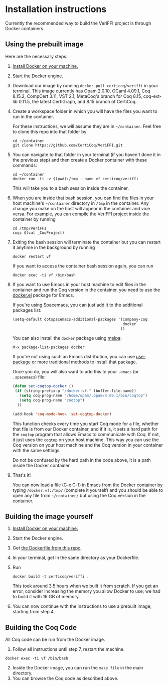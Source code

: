 # Installation instructions

Currently the recommended way to build the VeriFFI project is through Docker containers.

## Using the prebuilt image

Here are the necessary steps:

1. [Install Docker on your machine.](https://docs.docker.com/get-docker/)
2. Start the Docker engine.
3. Download our image by running `docker pull certicoq/veriffi` in your terminal.
   This image currently has Opam 2.0.10, OCaml 4.09.1, Coq 8.15.2, CompCert 3.11, VST 2.1, MetaCoq's branch for Coq 8.15, coq-ext-lib 0.11.5, the latest CertiGraph, and 8.15 branch of CertiCoq.
4. Create a workspace folder in which you will have the files you want to run in the container. 

   For these instructions, we will assume they are in `~/container`. Feel free to clone this repo into that folder by
   ```
   cd ~/container
   git clone https://github.com/CertiCoq/VeriFFI.git
   ```
5. You can navigate to that folder in your terminal (if you haven't done it in the previous step) and then create a Docker container with these commands:
   
   ```
   cd ~/container
   docker run -ti -v $(pwd):/tmp --name vf certicoq/veriffi
   ```
   This will take you to a bash session inside the container.
6. When you are inside that bash session, you can find the files in your host machine's `~/container` directory in `/tmp` in the container.
   Any change you make on the host will appear in the container and vice versa. For example, you can compile the VeriFFI project inside the container by running
   ```
   cd /tmp/VeriFFI
   coqc $(cat _CoqProject) 
   ```
7. Exiting the bash session will terminate the container but you can restart it anytime in the background by running
   ```
   docker restart vf
   ```
   If you want to access the container bash session again, you can run
   ```
   docker exec -ti vf /bin/bash
   ```
8. If you want to use Emacs in your host machine to edit files in the container and run the Coq version in the container,
   you need to use the [docker.el](https://github.com/Silex/docker.el) package for Emacs.
   
   If you're using Spacemacs, you can just add it to the additional packages list:
   ```lisp
   (setq-default dotspacemacs-additional-packages '(company-coq
                                                    docker
                                                   ))
   ```
   You can also install the ``docker`` package using [melpa](https://melpa.org/#/getting-started): 
   
   ```M-x package-list-packages docker```
   
   If you're not using such an Emacs distribution, you can use [use-package](https://github.com/jwiegley/use-package) or more traditional methods to install that package.
   
   Once you do, you will also want to add this to your `.emacs` (or `.spacemacs`) file:
   
   ```lisp
   (defun set-coqtop-docker ()
    (if (string-prefix-p "/docker:vf:" (buffer-file-name))
      (setq coq-prog-name "/home/opam/.opam/4.09.1/bin/coqtop")
      (setq coq-prog-name "coqtop")
     ))

   (add-hook 'coq-mode-hook 'set-coqtop-docker)
   ```
   This function checks every time you start Coq mode for a file, whether that file is from our Docker container,
   and if it is, it sets a hard path for the `coqtop` program that allows Emacs to communicate with Coq. If not, it just uses the `coqtop` on your host machine.
   This way you can use the Coq version on your host machine and the Coq version in your container with the same settings.
   
   Do not be confused by the hard path in the code above, it is a path inside the Docker container.
   
 9. That's it!
    
    You can now load a file (C-x C-f) in Emacs from the Docker container by typing `/docker:vf:/tmp/` (complete it yourself) and you should be able to open any file from `~/container/` but using the Coq version in the container.


## Building the image yourself

1. [Install Docker on your machine.](https://docs.docker.com/get-docker/)

2. Start the Docker engine.

3. Get [the Dockerfile from this repo](https://github.com/CertiCoq/VeriFFI/blob/main/docker/Dockerfile).

4. In your terminal, get in the same directory as your Dockerfile.

5. Run 
   ```
   docker build -t certicoq/veriffi .
   ```
   This took around 3.5 hours when we built it from scratch. If you get an error, consider increasing the memory you allow Docker to use; we had to build it with 16 GB of memory.
   
6. You can now continue with the instructions to use a prebuilt image, starting from step 4.



## Building the Coq Code

All Coq code can be run from the Docker image. 

1. Follow all instructions until step 7, restart the machine.

```
docker exec -ti vf /bin/bash
```

2. Inside the Docker image, you can run the ``make file`` in the main directory.
3. You can browse the Coq code as described above.

